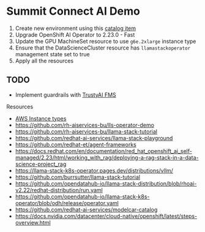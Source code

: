 # Summit Connect AI Demo


1. Create new environment using this [catalog item](https://catalog.demo.redhat.com/catalog?item=babylon-catalog-prod/sandboxes-gpte.ocp4-demo-rhods-nvidia-gpu-aws.prod&utm_source=webapp&utm_medium=share-link)
2. Upgrade OpenShift AI Operator to 2.23.0 - Fast
3. Update the GPU MachineSet resource to use `g6e.2xlarge` instance type
4. Ensure that the DataScienceCluster resource has `llamastackoperator` management state set to true
5. Apply all the resources

## TODO
- Implement guardrails with [TrustyAI FMS](https://trustyai.org/docs/main/trustyai-fms-lls-tutorial)

Resources

- [AWS Instance types](https://aws.amazon.com/ec2/instance-types/g6e/)
- https://github.com/rh-aiservices-bu/lls-operator-demo
- https://github.com/rh-aiservices-bu/llama-stack-tutorial
- https://github.com/redhat-ai-services/llama-stack-playground
- https://github.com/redhat-et/agent-frameworks
- https://docs.redhat.com/en/documentation/red_hat_openshift_ai_self-managed/2.23/html/working_with_rag/deploying-a-rag-stack-in-a-data-science-project_rag
- https://llama-stack-k8s-operator.pages.dev/distributions/vllm/
- https://github.com/burrsutter/llama-stack-tutorial
- https://github.com/opendatahub-io/llama-stack-distribution/blob/rhoai-v2.22/redhat-distribution/run.yaml
- https://github.com/opendatahub-io/llama-stack-k8s-operator/blob/odh/release/operator.yaml
- https://github.com/redhat-ai-services/modelcar-catalog
- https://docs.nvidia.com/datacenter/cloud-native/openshift/latest/steps-overview.html






